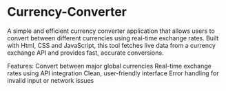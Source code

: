 # Currency-Converter
A simple and efficient currency converter application that allows users to convert between different currencies using real-time exchange rates. Built with Html, CSS and JavaScript, this tool fetches live data from a currency exchange API and provides fast, accurate conversions.

Features:
Convert between major global currencies
Real-time exchange rates using API integration
Clean, user-friendly interface
Error handling for invalid input or network issues
